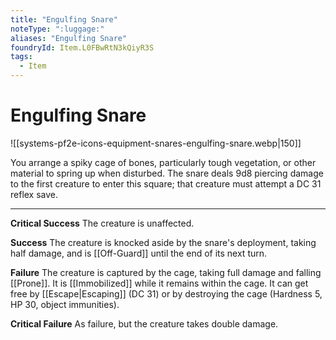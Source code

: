 ```yaml
---
title: "Engulfing Snare"
noteType: ":luggage:"
aliases: "Engulfing Snare"
foundryId: Item.L0FBwRtN3kQiyR3S
tags:
  - Item
---
```


# Engulfing Snare
![[systems-pf2e-icons-equipment-snares-engulfing-snare.webp|150]]

You arrange a spiky cage of bones, particularly tough vegetation, or other material to spring up when disturbed. The snare deals 9d8 piercing damage to the first creature to enter this square; that creature must attempt a DC 31 reflex save.

* * *

**Critical Success** The creature is unaffected.

**Success** The creature is knocked aside by the snare's deployment, taking half damage, and is [[Off-Guard]] until the end of its next turn.

**Failure** The creature is captured by the cage, taking full damage and falling [[Prone]]. It is [[Immobilized]] while it remains within the cage. It can get free by [[Escape|Escaping]] (DC 31) or by destroying the cage (Hardness 5, HP 30, object immunities).

**Critical Failure** As failure, but the creature takes double damage.

